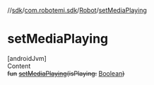 //[sdk](../../../index.md)/[com.robotemi.sdk](../index.md)/[Robot](index.md)/[setMediaPlaying](set-media-playing.md)



# setMediaPlaying  
[androidJvm]  
Content  
~~fun~~ [~~setMediaPlaying~~](set-media-playing.md)~~(~~~~isPlaying~~~~:~~ [Boolean](https://kotlinlang.org/api/latest/jvm/stdlib/kotlin/-boolean/index.html)~~)~~  



